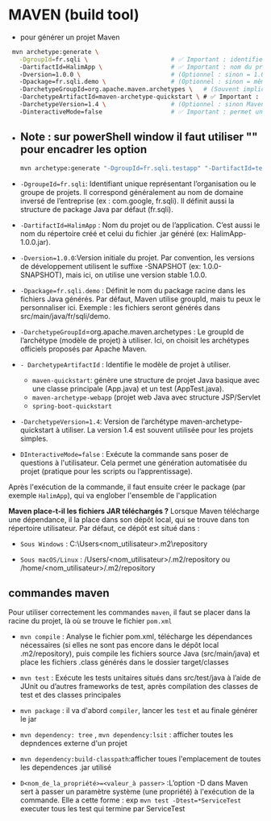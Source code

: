 # MAVEN (build tool)
- pour  générer un  projet Maven 
 ```bash
  mvn archetype:generate \
    -DgroupId=fr.sqli \                       # ✅ Important : identifie ton organisation ou ton package racine
    -DartifactId=HalimApp \                   # ✅ Important : nom du projet (nom du dossier et du .jar)
    -Dversion=1.0.0 \                         # (Optionnel : sinon = 1.0-SNAPSHOT par défaut)
    -Dpackage=fr.sqli.demo \                  # (Optionnel : sinon = même valeur que groupId)
    -DarchetypeGroupId=org.apache.maven.archetypes \   # (Souvent implicite, mais préférable de le définir)
    -DarchetypeArtifactId=maven-archetype-quickstart \ # ✅ Important : modèle de projet à utiliser
    -DarchetypeVersion=1.4 \                  # (Optionnel : sinon Maven choisit la dernière version disponible)
    -DinteractiveMode=false                   # ✅ Important : permet une génération sans intervention manuelle

 ```
- ## Note : sur powerShell window il faut utiliser "" pour  encadrer les option
   ```bash
   mvn archetype:generate "-DgroupId=fr.sqli.testapp" "-DartifactId=testapp" "-DarchetypeArtifactId=maven-archetype-quickstart" "-DarchetypeVersion=1.5" "-DinteractiveMode=false"
   ```



 - `-DgroupeId=fr.sqli`: Identifiant unique représentant l’organisation ou   le groupe de projets.
Il correspond généralement au nom de domaine inversé de l’entreprise (ex : com.google, fr.sqli).
Il définit aussi la structure de package Java par défaut (fr.sqli).

 - `-DartifactId=HalimApp` : Nom du projet ou de l’application.
C’est aussi le nom du répertoire créé et celui du fichier .jar généré (ex: HalimApp-1.0.0.jar).

- `-Dversion=1.0.0`:Version initiale du projet.
Par convention, les versions de développement utilisent le suffixe -SNAPSHOT (ex: 1.0.0-SNAPSHOT), mais ici, on utilise une version stable 1.0.0.

- `-Dpackage=fr.sqli.demo` :
Définit le nom du package racine dans les fichiers Java générés.
Par défaut, Maven utilise groupId, mais tu peux le personnaliser ici.
Exemple : les fichiers seront générés dans src/main/java/fr/sqli/demo.


- `-DarchetypeGroupId`=org.apache.maven.archetypes :
Le groupId de l’archétype (modèle de projet) à utiliser.
Ici, on choisit les archétypes officiels proposés par Apache Maven.


 - `- DarchetypeArtifactId` : Identifie le modèle de projet à utiliser.
    - `maven-quickstart`: génère une structure de projet Java basique avec une classe principale (App.java) et un test (AppTest.java).
    - `maven-archetype-webapp` (projet web Java avec structure JSP/Servlet 
    - `spring-boot-quickstart` 


- `-DarchetypeVersion=1.4`:    Version de l’archétype maven-archetype-quickstart à utiliser.
La version 1.4 est souvent utilisée pour les projets simples. 

- `DInteractiveMode=false` : Exécute la commande sans poser de questions à l'utilisateur.
Cela permet une génération automatisée du projet (pratique pour les scripts ou l’apprentissage).

Après l'exécution de la commande, il faut ensuite créer le package (par exemple `HalimApp`), qui va englober l'ensemble de l'application

__Maven place-t-il les fichiers JAR téléchargés ?__ 
Lorsque Maven télécharge une dépendance, il la place dans son dépôt local, qui se trouve dans ton répertoire utilisateur.
Par défaut, ce dépôt est situé dans :
-   `Sous Windows` : C:\Users\<nom_utilisateur>\.m2\repository

- ``Sous macOS/Linux`` : /Users/<nom_utilisateur>/.m2/repository ou /home/<nom_utilisateur>/.m2/repository



## commandes maven
Pour utiliser correctement les commandes `maven`, il faut se placer dans la racine du projet, là où se trouve le fichier `pom.xml`  



- `mvn compile` :  Analyse le fichier pom.xml, télécharge les dépendances nécessaires (si elles ne sont pas encore dans le dépôt local .m2/repository), puis compile les fichiers source Java (src/main/java) et place les fichiers .class générés dans le dossier target/classes

- `mvn test` : Exécute les tests unitaires situés dans src/test/java à l’aide de JUnit ou d’autres frameworks de test, après compilation des classes de test et des classes principales


- `mvn package` : il va  d'abord `compiler`, lancer  les  `test` et au  finale  générer le jar 

- `mvn dependency: tree` , `mvn dependency:lsit` :  afficher  toutes les  depndences  externe d'un projet 

- `mvn dependency:build-classpath`:afficher toues l'emplacement  de toutes les  dependences .jar  utilisé 

- `D<nom_de_la_propriété>=<valeur_à passer>` :L’option -D dans Maven sert à passer un paramètre système (une propriété) à l'exécution de la commande. Elle a cette forme : exp `mvn test -Dtest=*ServiceTest` executer  tous les  test  qui  termine  par ServiceTest
